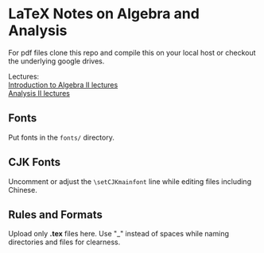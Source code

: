# LaTeX Notes on Algebra and Analysis

For pdf files clone this repo and compile this on your local host or checkout the underlying google drives.

Lectures:  
[Introduction to Algebra II lectures](https://drive.google.com/drive/folders/1nD9Y6Oknt2rd7djVqKCqSpfRSZrFUeRD?usp=sharing)  
[Analysis II lectures](https://drive.google.com/drive/folders/1mZfv6WPayI-0Rt-9sj86q_V1Hj6yMVvo?usp=sharing)  

## Fonts

Put fonts in the `fonts/` directory.

## CJK Fonts

Uncomment or adjust the `\setCJKmainfont` line while editing files including Chinese.

## Rules and Formats

Upload only **.tex** files here.
Use "\_" instead of spaces while naming directories and files for clearness.


